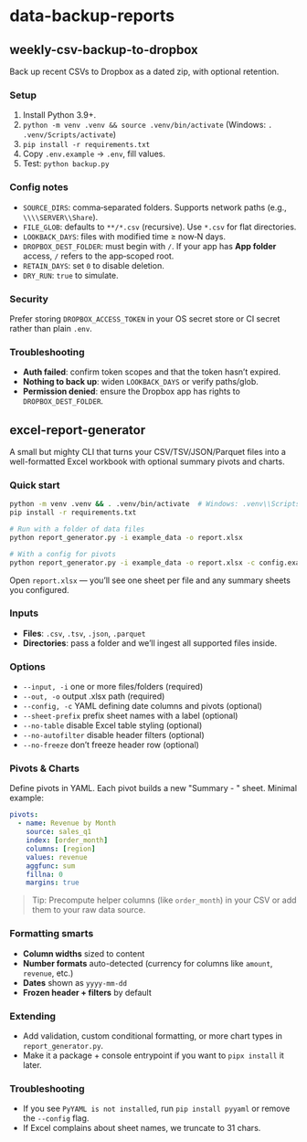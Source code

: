 # data-backup-reports

## weekly-csv-backup-to-dropbox
Back up recent CSVs to Dropbox as a dated zip, with optional retention.

### Setup
1. Install Python 3.9+.
2. `python -m venv .venv && source .venv/bin/activate` (Windows: `. .venv/Scripts/activate`)
3. `pip install -r requirements.txt`
4. Copy `.env.example` → `.env`, fill values.
5. Test: `python backup.py`

### Config notes
- `SOURCE_DIRS`: comma‑separated folders. Supports network paths (e.g., `\\\\SERVER\\Share`).
- `FILE_GLOB`: defaults to `**/*.csv` (recursive). Use `*.csv` for flat directories.
- `LOOKBACK_DAYS`: files with modified time ≥ now‑N days.
- `DROPBOX_DEST_FOLDER`: must begin with `/`. If your app has **App folder** access, `/` refers to the app‑scoped root.
- `RETAIN_DAYS`: set `0` to disable deletion.
- `DRY_RUN`: `true` to simulate.

### Security
Prefer storing `DROPBOX_ACCESS_TOKEN` in your OS secret store or CI secret rather than plain `.env`.

### Troubleshooting
- **Auth failed**: confirm token scopes and that the token hasn’t expired.
- **Nothing to back up**: widen `LOOKBACK_DAYS` or verify paths/glob.
- **Permission denied**: ensure the Dropbox app has rights to `DROPBOX_DEST_FOLDER`.

## excel-report-generator

A small but mighty CLI that turns your CSV/TSV/JSON/Parquet files into a well-formatted Excel workbook with optional summary pivots and charts.

### Quick start

```bash
python -m venv .venv && . .venv/bin/activate  # Windows: .venv\\Scripts\\activate
pip install -r requirements.txt

# Run with a folder of data files
python report_generator.py -i example_data -o report.xlsx

# With a config for pivots
python report_generator.py -i example_data -o report.xlsx -c config.example.yaml
```

Open `report.xlsx` — you’ll see one sheet per file and any summary sheets you configured.

### Inputs
- **Files**: `.csv`, `.tsv`, `.json`, `.parquet`
- **Directories**: pass a folder and we’ll ingest all supported files inside.

### Options
- `--input, -i` one or more files/folders (required)
- `--out, -o` output .xlsx path (required)
- `--config, -c` YAML defining date columns and pivots (optional)
- `--sheet-prefix` prefix sheet names with a label (optional)
- `--no-table` disable Excel table styling (optional)
- `--no-autofilter` disable header filters (optional)
- `--no-freeze` don’t freeze header row (optional)

### Pivots & Charts
Define pivots in YAML. Each pivot builds a new "Summary - <name>" sheet. Minimal example:

```yaml
pivots:
  - name: Revenue by Month
    source: sales_q1
    index: [order_month]
    columns: [region]
    values: revenue
    aggfunc: sum
    fillna: 0
    margins: true
```

> Tip: Precompute helper columns (like `order_month`) in your CSV or add them to your raw data source.

### Formatting smarts
- **Column widths** sized to content
- **Number formats** auto-detected (currency for columns like `amount`, `revenue`, etc.)
- **Dates** shown as `yyyy-mm-dd`
- **Frozen header + filters** by default

### Extending
- Add validation, custom conditional formatting, or more chart types in `report_generator.py`.
- Make it a package + console entrypoint if you want to `pipx install` it later.

### Troubleshooting
- If you see `PyYAML is not installed`, run `pip install pyyaml` or remove the `--config` flag.
- If Excel complains about sheet names, we truncate to 31 chars.
